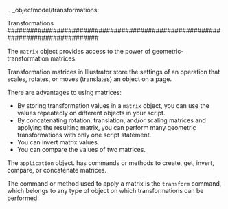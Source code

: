 .. _objectmodel/transformations:

Transformations
################################################################################

The ``matrix`` object provides access to the power of geometric-transformation matrices.

Transformation matrices in Illustrator store the settings of an operation that scales, rotates, or moves (translates) an object on a page.

There are advantages to using matrices:

- By storing transformation values in a ``matrix`` object, you can use the values repeatedly on different objects in your script.
- By concatenating rotation, translation, and/or scaling matrices and applying the resulting matrix, you can perform many geometric transformations with only one script statement.
- You can invert matrix values.
- You can compare the values of two matrices.

The ``application`` object. has commands or methods to create, get, invert, compare, or concatenate matrices.

The command or method used to apply a matrix is the ``transform`` command, which belongs to any type of object on which transformations can be performed.
